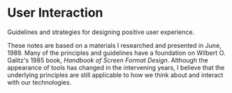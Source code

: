 # User Interaction
Guidelines and strategies for designing positive user experience.

These notes are based on a materials I researched and presented in June, 1989. Many of the principles and guidelines have a foundation on Wilbert O. Galitz's 1985 book, _Handbook of Screen Format Design_. Although the appearance of tools has changed in the intervening years, I believe that the underlying principles are still applicable to how we think about and interact with our technologies.
